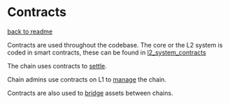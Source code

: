 # Contracts
[back to readme](./README.md)


Contracts are used throughout the codebase. The core or the L2 system is coded in smart contracts, these can be found in [l2_system_contracts](./l2_system_contracts/README.md)

The chain uses contracts to [settle](./settlement_contracts/zkchain_basics.md). 

Chain admins use contracts on L1 to [manage](./chain_management/overview.md) the chain.

Contracts are also used to [bridge](./bridging/README.md) assets between chains.
